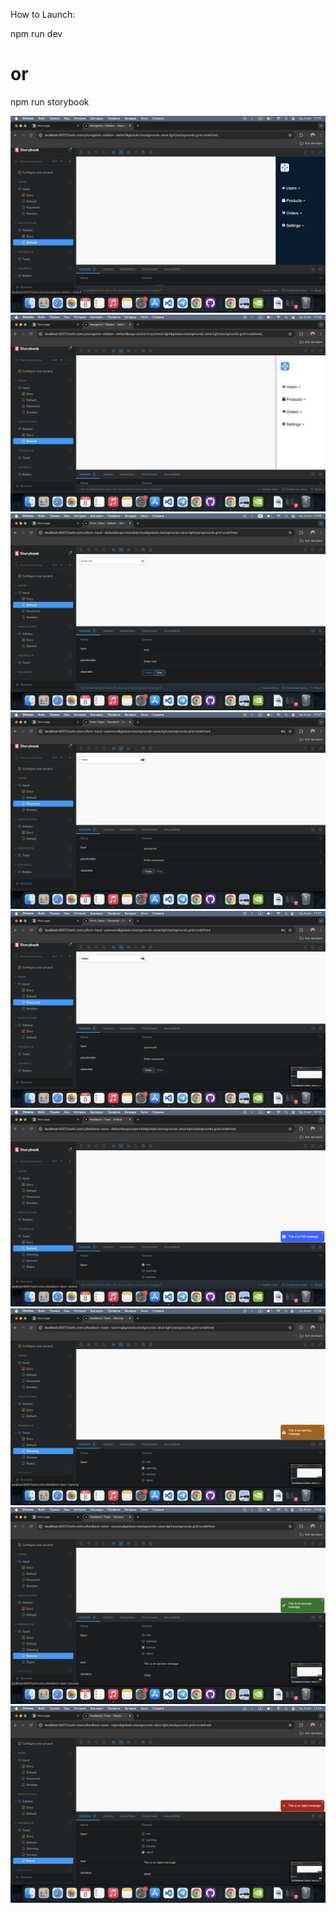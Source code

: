 How to Launch:

npm run dev
# or
npm run storybook

![Sidebar Dark Theme](screenshots/sidebar-dark.png)
![Sidebar Dark Theme](screenshots/sidebar-light.png)
![Input text](screenshots/input-text.png)
![Input password](screenshots/input-password.png)
![Input password visable](screenshots/input-password-vis.png)
![Toast Info](screenshots/toast-info.png)
![Toast Warning](screenshots/toast-warning.png)
![Toast Success](screenshots/toast-success.png)
![Toast Reject](screenshots/toast-reject.png)